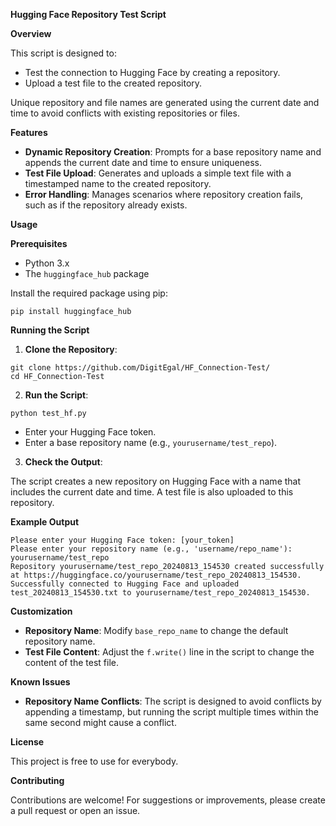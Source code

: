 **Hugging Face Repository Test Script**

**Overview**

This script is designed to:

- Test the connection to Hugging Face by creating a repository.
- Upload a test file to the created repository.

Unique repository and file names are generated using the current date and time to avoid conflicts with existing repositories or files.

**Features**

- **Dynamic Repository Creation**: Prompts for a base repository name and appends the current date and time to ensure uniqueness.
- **Test File Upload**: Generates and uploads a simple text file with a timestamped name to the created repository.
- **Error Handling**: Manages scenarios where repository creation fails, such as if the repository already exists.

**Usage**

**Prerequisites**

- Python 3.x
- The `huggingface_hub` package

Install the required package using pip:

```
pip install huggingface_hub
```

**Running the Script**

1. **Clone the Repository**:

```
git clone https://github.com/DigitEgal/HF_Connection-Test/
cd HF_Connection-Test
```

2. **Run the Script**:

```
python test_hf.py
```

- Enter your Hugging Face token.
- Enter a base repository name (e.g., `yourusername/test_repo`).

3. **Check the Output**:

The script creates a new repository on Hugging Face with a name that includes the current date and time. A test file is also uploaded to this repository.

**Example Output**

```
Please enter your Hugging Face token: [your_token]
Please enter your repository name (e.g., 'username/repo_name'): yourusername/test_repo
Repository yourusername/test_repo_20240813_154530 created successfully at https://huggingface.co/yourusername/test_repo_20240813_154530.
Successfully connected to Hugging Face and uploaded test_20240813_154530.txt to yourusername/test_repo_20240813_154530.
```

**Customization**

- **Repository Name**: Modify `base_repo_name` to change the default repository name.
- **Test File Content**: Adjust the `f.write()` line in the script to change the content of the test file.

**Known Issues**

- **Repository Name Conflicts**: The script is designed to avoid conflicts by appending a timestamp, but running the script multiple times within the same second might cause a conflict.

**License**

This project is free to use for everybody.

**Contributing**

Contributions are welcome! For suggestions or improvements, please create a pull request or open an issue.
